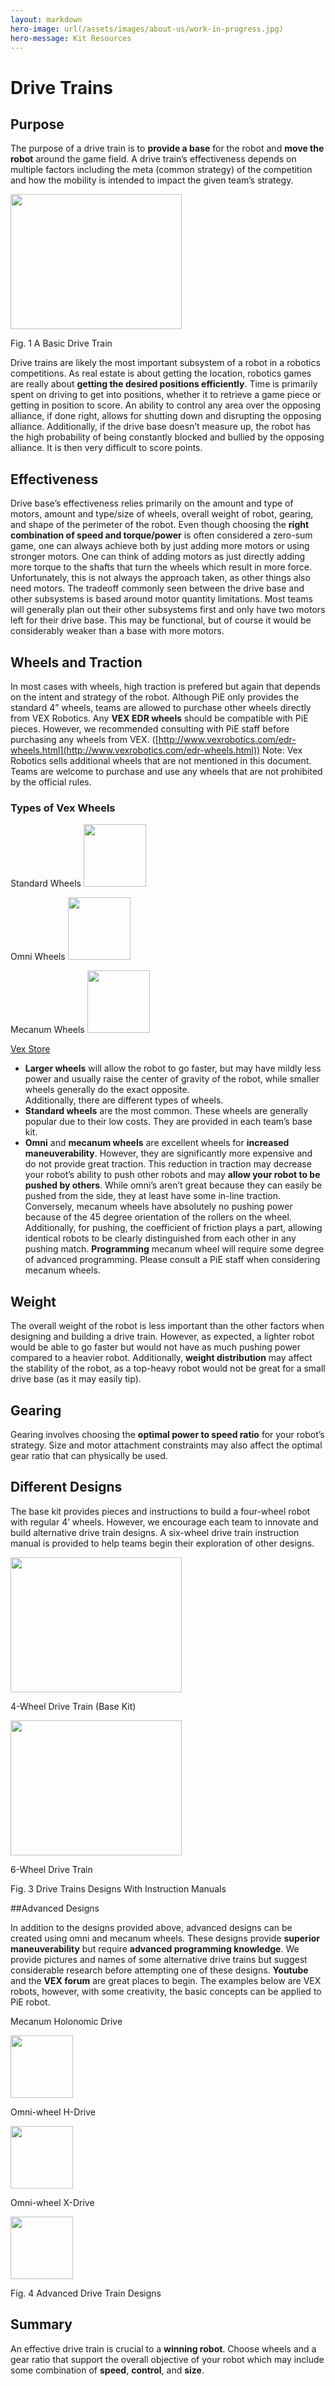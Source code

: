 ```yaml
---
layout: markdown
hero-image: url(/assets/images/about-us/work-in-progress.jpg)
hero-message: Kit Resources
---
```


Drive Trains
=======

## Purpose

The purpose of a drive train is to **provide a base** for the robot and **move the robot** around the game field.  A drive train’s effectiveness depends on multiple factors including the meta (common strategy) of the competition and how the mobility is intended to impact the given team’s strategy. 

<img src="https://discourse.pierobotics.org/uploads/default/original/1X/7b065219cdd1b6f975fc49170f75f9a04c1ed1b0.png" width="274" height="216">

Fig. 1 A Basic Drive Train

Drive trains are likely the most important subsystem of a robot in a robotics competitions. As real estate is about getting the location, robotics games are really about **getting the desired positions efficiently**. Time is primarily spent on driving to get into positions, whether it to retrieve a game piece or getting in position to score.  An ability to control any area over the opposing alliance, if done right, allows for shutting down and disrupting the opposing alliance.  Additionally, if the drive base doesn’t measure up, the robot has the high probability of being constantly blocked and bullied by the opposing alliance. It is then very difficult to score points. 
 
## Effectiveness

Drive base’s effectiveness relies primarily on the amount and type of motors, amount and type/size of wheels, overall weight of robot, gearing, and shape of the perimeter of the robot.  Even though choosing the **right combination of speed and torque/power** is often considered a zero-sum game, one can always achieve both by just adding more motors or using stronger motors.  One can think of adding motors as just directly adding more torque to the shafts that turn the wheels which result in more force.  Unfortunately, this is not always the approach taken, as other things also need motors.  The tradeoff commonly seen between the drive base and other subsystems is based around motor quantity limitations.  Most teams will generally plan out their other subsystems first and only have two motors left for their drive base. This may be functional, but of course  it would be considerably weaker than a base with more motors.

## Wheels and Traction

In most cases with wheels, high traction is prefered but again that depends on the intent and strategy of the robot. Although PiE only  provides the standard 4” wheels, teams are allowed to purchase other wheels directly from VEX Robotics. Any **VEX EDR wheels** should be compatible with PiE pieces. However, we recommended consulting with PiE staff before purchasing any wheels from VEX. ([http://www.vexrobotics.com/edr-wheels.html](http://www.vexrobotics.com/edr-wheels.html)) Note: Vex Robotics sells additional wheels that are not mentioned in this document. Teams are welcome to purchase and use any wheels that are not prohibited by the official rules. 


### Types of Vex Wheels

Standard Wheels 
<img src="https://www.vexrobotics.com/media/catalog/product/cache/1/image/9df78eab33525d08d6e5fb8d27136e95/2/7/276-1497.jpg" width="100" height="100">

Omni Wheels
<img src="https://www.vexrobotics.com/media/catalog/product/cache/1/image/9df78eab33525d08d6e5fb8d27136e95/2/7/276-3526-plastic-insert.jpg" width="100" height="100">

Mecanum Wheels
<img src="https://www.vexrobotics.com/media/catalog/product/cache/1/image/9df78eab33525d08d6e5fb8d27136e95/2/1/217-2587.jpg" width="100" height="100">

[Vex Store](http://www.vexrobotics.com/edr-wheels.html)


+ **Larger wheels** will allow the robot to go faster, but may have mildly less power and usually raise the center of gravity of the robot, while smaller wheels generally do the exact opposite.  
Additionally, there are different types of wheels.  
+ **Standard wheels** are the most common. These wheels are generally popular due to their low costs.  They are provided in each team’s base kit.
+ **Omni** and **mecanum wheels** are excellent wheels for **increased maneuverability**.   However, they are significantly more expensive and do not provide great traction. This reduction in traction may decrease your robot’s ability to push other robots and may **allow your robot to be pushed by others**.  While omni’s aren’t great because they can easily be pushed from the side, they at least have some in-line traction. Conversely, mecanum wheels have absolutely no pushing power because of the 45 degree orientation of the rollers on the wheel.  Additionally, for pushing, the coefficient of friction plays a part, allowing identical robots to be clearly distinguished from each other in any pushing match. **Programming** mecanum wheel will require some degree of advanced programming. Please consult a PiE staff when considering mecanum wheels.

## Weight

The overall weight of the robot is less important than the other factors when designing and building a drive train. However, as expected, a lighter robot would be able to go faster but would not have as much pushing power compared to a heavier robot.  Additionally, **weight distribution** may affect the stability of the robot, as a top-heavy robot would not be great for a small drive base (as it may easily tip).

## Gearing

Gearing involves choosing the **optimal power to speed ratio** for your robot’s strategy. Size and motor attachment constraints may also affect the optimal gear ratio that can physically be used.

## Different Designs

The base kit provides pieces and instructions to build a four-wheel robot with regular 4’ wheels. However, we encourage each team to innovate and build alternative drive train designs. A six-wheel drive train instruction manual is provided to help teams begin their exploration of other designs. 

<img src="https://discourse.pierobotics.org/uploads/default/original/1X/b7ff96b201cd064300d9808ba07507d9ff2ebef6.png" width="274" height="216">

4-Wheel Drive Train (Base Kit)

<img src="https://discourse.pierobotics.org/uploads/default/original/1X/79182e130f4875452e6df8c4f4af19ee21548b7f.png" width="274" height="216">

6-Wheel Drive Train

Fig. 3 Drive Trains Designs With Instruction Manuals

##Advanced Designs

In addition to the designs provided above, advanced designs can be created using omni and mecanum wheels. These designs provide **superior maneuverability** but require **advanced programming knowledge**. We provide pictures and names of some alternative drive trains but suggest considerable research before attempting one of these designs. **Youtube** and the **VEX forum** are great places to begin. The examples below are VEX robots, however, with some creativity, the basic concepts can be applied to PiE robot. 


Mecanum Holonomic Drive

<img src="https://discourse.pierobotics.org/uploads/default/original/1X/808c599d64e4d75d1218354984b5d541af1c90a8.png" width="100" height="100">

Omni-wheel H-Drive

<img src="https://discourse.pierobotics.org/uploads/default/original/1X/28cbf296bf7624e1e482c64896714cf660a9d01a.png" width="100" height="100">

Omni-wheel X-Drive

<img src="https://www.vexdiscourse.com/index.php/attachment/57129a66c4c91_meme.jpg" width="100" height="100">

Fig. 4 Advanced Drive Train Designs

## Summary

An effective drive train is crucial to a **winning robot**. Choose wheels and a gear ratio that support the overall objective of your robot which may include some combination of **speed**,  **control**, and **size**. 
